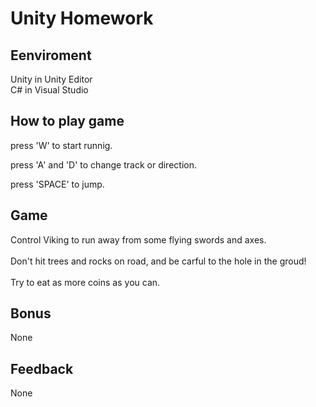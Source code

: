 # Unity Homework
## Eenviroment
Unity in Unity Editor <br>
C# in Visual Studio <br>

## How to play game

press 'W' to start runnig. <br>

press 'A' and 'D' to change track or direction. <br>

press 'SPACE' to jump.<br>

## Game

Control Viking to run away from some flying swords and axes. <br><br>
Don't hit trees and rocks on road, and be carful to the hole in the groud! <br><br>
Try to eat as more coins as you can.<br>


## Bonus

None <br>

## Feedback

None <br>
